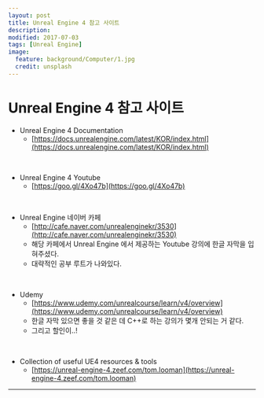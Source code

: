 ```yaml
---
layout: post
title: Unreal Engine 4 참고 사이트 
description:
modified: 2017-07-03
tags: [Unreal Engine]
image:
  feature: background/Computer/1.jpg
  credit: unsplash
---
```


# Unreal Engine 4 참고 사이트

* Unreal Engine 4 Documentation
  - [https://docs.unrealengine.com/latest/KOR/index.html](https://docs.unrealengine.com/latest/KOR/index.html)

<br/>

* Unreal Engine 4 Youtube
  - [https://goo.gl/4Xo47b](https://goo.gl/4Xo47b)

<br/>

* Unreal Engine 네이버 카페
  - [http://cafe.naver.com/unrealenginekr/3530](http://cafe.naver.com/unrealenginekr/3530)
  - 해당 카페에서 Unreal Engine 에서 제공하는 Youtube 강의에 한글 자막을 입혀주셨다.
  - 대략적인 공부 루트가 나와있다.

<br/>

* Udemy
  - [https://www.udemy.com/unrealcourse/learn/v4/overview](https://www.udemy.com/unrealcourse/learn/v4/overview)
  - 한글 자막 있으면 좋을 것 같은 데 C++로 하는 강의가 몇개 안되는 거 같다.
  - 그리고 할인이..!

<br/>

* Collection of useful UE4 resources & tools
  - [https://unreal-engine-4.zeef.com/tom.looman](https://unreal-engine-4.zeef.com/tom.looman)


--- 